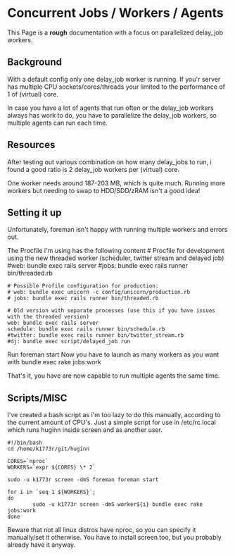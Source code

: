 # Concurrent Jobs / Workers / Agents

This Page is a **rough** documentation with a focus on parallelized delay_job workers.

## Background
With a default config only one delay_job worker is running. If you'r server has multiple CPU sockets/cores/threads your limited to the performance of 1 of (virtual) core.

In case you have a lot of agents that run often or the delay_job workers always has work to do, you have to parallelize the delay_job workers, so multiple agents can run each time.

## Resources
After testing out various combination on how many delay_jobs to run, i found a good ratio is 2 delay_job workers per (virtual) core.

One worker needs around 187-203 MB, which is quite much. Running more workers but needing to swap to HDD/SDD/zRAM isn't a good idea!

## Setting it up
Unfortunately, foreman isn't happy with running multiple workers and errors out.

The Procfile i'm using has the following content
    # Procfile for development using the new threaded worker (scheduler, twitter stream and delayed job)
    #web: bundle exec rails server
    #jobs: bundle exec rails runner bin/threaded.rb
    
    # Possible Profile configuration for production:
    # web: bundle exec unicorn -c config/unicorn/production.rb
    # jobs: bundle exec rails runner bin/threaded.rb
    
    # Old version with separate processes (use this if you have issues with the threaded version)
    web: bundle exec rails server
    schedule: bundle exec rails runner bin/schedule.rb
    #twitter: bundle exec rails runner bin/twitter_stream.rb
    #dj: bundle exec script/delayed_job run

Run
    foreman start
Now you have to launch as many workers as you want with
    bundle exec rake jobs:work

That's it, you have are now capable to run multiple agents the same time.

## Scripts/MISC
I've created a bash script as i'm too lazy to do this manually, according to the current amount of CPU's. Just a simple script for use in /etc/rc.local which runs huginn inside screen and as another user.

    #!/bin/bash
    cd /home/k1773r/git/huginn
    
    CORES=`nproc`
    WORKERS=`expr ${CORES} \* 2`
    
    sudo -u k1773r screen -dmS foreman foreman start
    
    for i in `seq 1 ${WORKERS}`;
    do
            sudo -u k1773r screen -dmS worker${i} bundle exec rake jobs:work
    done

Beware that not all linux distros have nproc, so you can specify it manually/set it otherwise.
You have to install screen too, but you probably already have it anyway.
